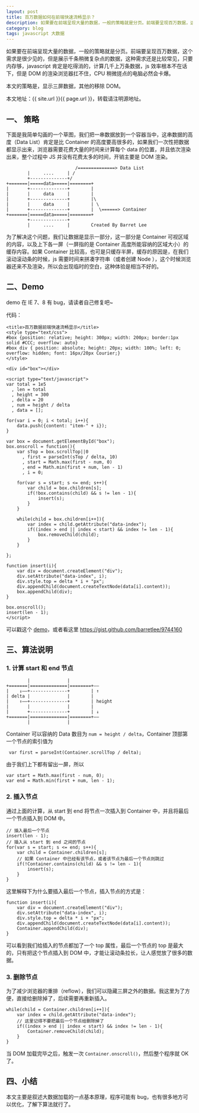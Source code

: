 ```yaml
---
layout: post
title: 百万数据如何在前端快速流畅显示？
description: 如果要在前端呈现大量的数据，一般的策略就是分页。前端要呈现百万数据，这个需求是很少见的，但是展示千条稍微复杂点的数据，这种需求还是比较常见，只要内存够，javascript 肯定是吃得消的，计算几千上万条数据，js 效率根本不在话下，但是 DOM 的渲染浏览器扛不住，CPU 稍微搓点的电脑必然会卡爆。
category: blog
tags: javascript 大数据
---
```


如果要在前端呈现大量的数据，一般的策略就是分页。前端要呈现百万数据，这个需求是很少见的，但是展示千条稍微复杂点的数据，这种需求还是比较常见，只要内存够，javascript 肯定是吃得消的，计算几千上万条数据，js 效率根本不在话下，但是 DOM 的渲染浏览器扛不住，CPU 稍微搓点的电脑必然会卡爆。

本文的策略是，显示三屏数据，其他的移除 DOM。

本文地址：{{ site.url }}{{ page.url }}，转载请注明源地址。

## 一、 策略

下面是我简单勾画的一个草图，我们把一串数据放到一个容器当中，这串数据的高度（Data List）肯定是比 Container 的高度要高很多的，如果我们一次性把数据都显示出来，浏览器需要花费大量的时间来计算每个 data 的位置，并且依次渲染出来，整个过程中 JS 并没有花费太多的时间，开销主要是 DOM 渲染。


	                          /==============> Data List
	        |     ....     | /
	        +--------------+/
	+=======|=====data=====|========+
	|       +--------------+        |
	|       |     data     |        |
	|       +--------------+        |\
	|       |     data     |        | \
	|       +--------------+        |  \======> Container
	+=======|=====data=====|========+    
	        +--------------+
	        |     ....     |        Created By Barret Lee

为了解决这个问题，我们让数据是显示一部分，这一部分是 Container 可视区域的内容，以及上下各一屏（一屏指的是 Container 高度所能容纳的区域大小）的缓存内容。如果 Container 比较高，也可是只缓存半屏，缓存的原因是，在我们滚动滚动条的时候，js 需要时间来拼凑字符串（或者创建 Node ），这个时候浏览器还来不及渲染，所以会出现临时的空白，这种体验是相当不好的。


## 二、Demo

demo 在 IE 7、8 有 bug，请读者自己修复吧~

代码：

	<title>百万数据前端快速流畅显示</title>
	<style type="text/css">
	#box {position: relative; height: 300px; width: 200px; border:1px solid #CCC; overflow: auto}
	#box div { position: absolute; height: 20px; width: 100%; left: 0; overflow: hidden; font: 16px/20px Courier;}
	</style>

	<div id="box"></div>

	<script type="text/javascript">
	var total = 1e5
	  , len = total
	  , height = 300
	  , delta = 20
	  , num = height / delta
	  , data = [];

	for(var i = 0; i < total; i++){
		data.push({content: "item-" + i});
	}

	var box = document.getElementById("box");
	box.onscroll = function(){
		var sTop = box.scrollTop||0
		  , first = parseInt(sTop / delta, 10)
		  , start = Math.max(first - num, 0)
		  , end = Math.min(first + num, len - 1)
		  , i = 0;

		for(var s = start; s <= end; s++){
			var child = box.children[s];
			if(!box.contains(child) && s != len - 1){
				insert(s);
			}
		}

		while(child = box.children[i++]){
			var index = child.getAttribute("data-index");
			if((index > end || index < start) && index != len - 1){
				box.removeChild(child);
			}
		}

	};

	function insert(i){
		var div = document.createElement("div");
		div.setAttribute("data-index", i);
		div.style.top = delta * i + "px";
		div.appendChild(document.createTextNode(data[i].content));
		box.appendChild(div);
	}

	box.onscroll();
	insert(len - 1);
	</script>

可以戳这个 [demo](http://rawgithub.com/barretlee/9744160/raw/a71dd5561a910b48063cc81e8ee7b042cfeb1574/gistfile1.html)，或者看这里 <https://gist.github.com/barretlee/9744160>

## 三、算法说明

### 1. 计算 start 和 end 节点

	        |              |
	+=======|==============|========+——
	|    ↓——+--------------+        | ↑
	| delta |              |        |
	|    ↑——+--------------+        | height
	|       |              |        |
	|       +--------------+        | ↓
	+=======|==============|========+——  
	        |              |

Container 可以容纳的 Data 数目为 `num = height / delta`，Container 顶部第一个节点的索引值为
	
	 var first = parseInt(Container.scrollTop / delta);

由于我们上下都有留出一屏，所以
	
	var start = Math.max(first - num, 0);
	var end = Math.min(first + num, len - 1);

### 2. 插入节点

通过上面的计算，从 start 到 end 将节点一次插入到 Container 中，并且将最后一个节点插入到 DOM 中。

	// 插入最后一个节点
	insert(len - 1);
	// 插入从 start 到 end 之间的节点
	for(var s = start; s <= end; s++){
		var child = Container.children[s];
		// 如果 Container 中已经有该节点，或者该节点为最后一个节点则跳过
		if(!Container.contains(child) && s != len - 1){
			insert(s);
		}
	}

这里解释下为什么要插入最后一个节点，插入节点的方式是：

	function insert(i){
		var div = document.createElement("div");
		div.setAttribute("data-index", i);
		div.style.top = delta * i + "px";
		div.appendChild(document.createTextNode(data[i].content));
		Container.appendChild(div);
	}

可以看到我们给插入的节点都加了一个 top 属性，最后一个节点的 top 是最大的，只有把这个节点插入到 DOM 中，才能让滚动条拉长，让人感觉放了很多的数据。

### 3. 删除节点

为了减少浏览器的重排（reflow），我们可以隐藏三屏之外的数据。我这里为了方便，直接给删除掉了，后续需要再重新插入。

	while(child = Container.children[i++]){
		var index = child.getAttribute("data-index");
		// 这里记得不要把最后一个节点给删除掉了
		if((index > end || index < start) && index != len - 1){
			Container.removeChild(child);
		}
	}

当 DOM 加载完毕之后，触发一次 `Container.onscroll()`，然后整个程序就 OK 了。

## 四、小结

本文主要是叙述大数据加载的一点基本原理，程序可能有 bug，也有很多地方可以优化，了解下算法就行了。